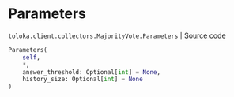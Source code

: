 # Parameters
`toloka.client.collectors.MajorityVote.Parameters` | [Source code](https://github.com/Toloka/toloka-kit/blob/v1.0.1/src/client/collectors.py#L427)

```python
Parameters(
    self,
    *,
    answer_threshold: Optional[int] = None,
    history_size: Optional[int] = None
)
```

